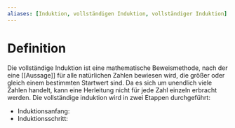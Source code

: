 ```yaml
---
aliases: [Induktion, vollständigen Induktion, vollständiger Induktion]
---
```

# Definition
Die vollständige Induktion ist eine mathematische Beweismethode, nach der eine [[Aussage]] für alle natürlichen Zahlen bewiesen wird, die größer oder gleich einem bestimmten Startwert sind. Da es sich um unendlich viele Zahlen handelt, kann eine Herleitung nicht für jede Zahl einzeln erbracht werden.
Die vollständige induktion wird in zwei Etappen durchgeführt:
- Induktionsanfang: 
- Induktionsschritt: 
